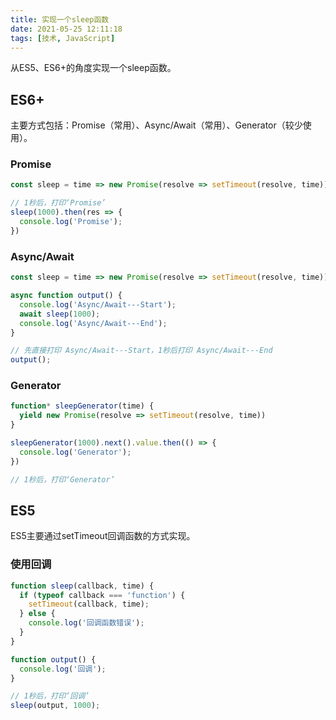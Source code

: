 ```yaml
---
title: 实现一个sleep函数
date: 2021-05-25 12:11:18
tags: [技术, JavaScript]
---
```


从ES5、ES6+的角度实现一个sleep函数。

<!-- more -->

## ES6+

主要方式包括：Promise（常用）、Async/Await（常用）、Generator（较少使用）。

### Promise

```js
const sleep = time => new Promise(resolve => setTimeout(resolve, time))

// 1秒后，打印‘Promise’
sleep(1000).then(res => {
  console.log('Promise');
})
```

### Async/Await

```js
const sleep = time => new Promise(resolve => setTimeout(resolve, time))

async function output() {
  console.log('Async/Await---Start');
  await sleep(1000);
  console.log('Async/Await---End');
}

// 先直接打印 Async/Await---Start，1秒后打印 Async/Await---End
output(); 
```

### Generator

```js
function* sleepGenerator(time) {
  yield new Promise(resolve => setTimeout(resolve, time))
}

sleepGenerator(1000).next().value.then(() => {
  console.log('Generator');
})

// 1秒后，打印‘Generator’
```

## ES5

ES5主要通过setTimeout回调函数的方式实现。

### 使用回调

```js
function sleep(callback, time) {
  if (typeof callback === 'function') {
    setTimeout(callback, time);
  } else {
    console.log('回调函数错误');
  }
}

function output() {
  console.log('回调');
}

// 1秒后，打印‘回调’
sleep(output, 1000);
```
